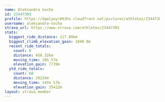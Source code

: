 ```yaml
---
name: Aleksandra Socha
id: 23447303
profile: https://dgalywyr863hv.cloudfront.net/pictures/athletes/23447303/14745546/4/large.jpg
username: aleksandra-socha
strava_url: https://www.strava.com/athletes/23447303
stats:
  biggest_ride_distance: 117.89km
  biggest_climb_elevation_gain: 1840.8m
  recent_ride_totals:
    count: 8
    distance: 458.32km
    moving_time: 26h 57m
    elevation_gain: 7739m
  ytd_ride_totals:
    count: 60
    distance: 2922km
    moving_time: 145h 57m
    elevation_gain: 35422m
layout: strava_member
--- 
```

